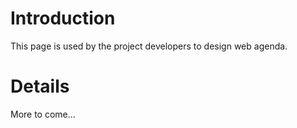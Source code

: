 # Introduction #

This page is used by the project developers to design web agenda.


# Details #

More to come...